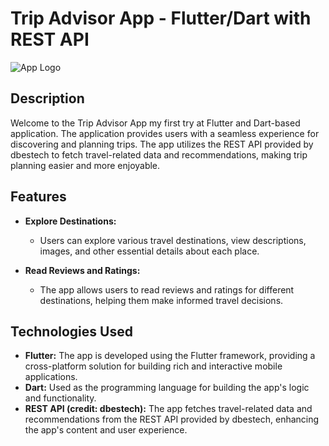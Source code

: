# Trip Advisor App - Flutter/Dart with REST API

![App Logo](app_logo.png)

## Description

Welcome to the Trip Advisor App my first try at Flutter and Dart-based application. The application provides users with a seamless experience for discovering and planning trips. The app utilizes the REST API provided by dbestech to fetch travel-related data and recommendations, making trip planning easier and more enjoyable.

## Features

- **Explore Destinations:**
  - Users can explore various travel destinations, view descriptions, images, and other essential details about each place.

- **Read Reviews and Ratings:**
  - The app allows users to read reviews and ratings for different destinations, helping them make informed travel decisions.

## Technologies Used

- **Flutter:** The app is developed using the Flutter framework, providing a cross-platform solution for building rich and interactive mobile applications.
- **Dart:** Used as the programming language for building the app's logic and functionality.
- **REST API (credit: dbestech):** The app fetches travel-related data and recommendations from the REST API provided by dbestech, enhancing the app's content and user experience.
